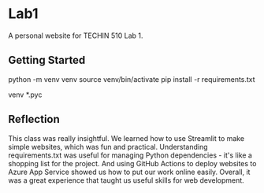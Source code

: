 # Lab1

A personal website for TECHIN 510 Lab 1.

## Getting Started

python -m venv venv
source venv/bin/activate
pip install -r requirements.txt

venv
*.pyc
## Reflection
This class was really insightful. We learned how to use Streamlit to make simple websites, which was fun and practical. Understanding requirements.txt was useful for managing Python dependencies - it's like a shopping list for the project. And using GitHub Actions to deploy websites to Azure App Service showed us how to put our work online easily. Overall, it was a great experience that taught us useful skills for web development.






